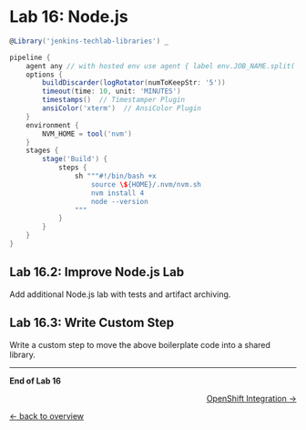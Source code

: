 Lab 16: Node.js
===============

```groovy
@Library('jenkins-techlab-libraries') _

pipeline {
    agent any // with hosted env use agent { label env.JOB_NAME.split('/')[0] }
    options {
        buildDiscarder(logRotator(numToKeepStr: '5'))
        timeout(time: 10, unit: 'MINUTES')
        timestamps()  // Timestamper Plugin
        ansiColor('xterm')  // AnsiColor Plugin
    }
    environment {
        NVM_HOME = tool('nvm')
    }
    stages {
        stage('Build') {
            steps {
                sh """#!/bin/bash +x
                    source \${HOME}/.nvm/nvm.sh
                    nvm install 4
                    node --version
                """
            }
        }
    }
}
```

Lab 16.2: Improve Node.js Lab
-----------------------------

Add additional Node.js lab with tests and artifact archiving.

Lab 16.3: Write Custom Step
---------------------------

Write a custom step to move the above boilerplate code
into a shared library.

---

**End of Lab 16**

<p width="100px" align="right"><a href="17_openshift_pipeline.md">OpenShift Integration →</a></p>

[← back to overview](../README.md)
